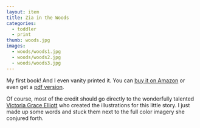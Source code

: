 ```yaml
---
layout: item
title: Zia in the Woods
categories:
  - toddler
  - print
thumb: woods.jpg
images:
  - woods/woods1.jpg
  - woods/woods2.jpg
  - woods/woods3.jpg
---
```




My first book! And I even vanity printed it. You can [buy it on Amazon](http://www.amazon.com/Zia-Woods-Jimmy-Vallandingham/dp/1494986094/) or even get a [pdf version](http://ziainthewoods.com/).

Of course, most of the credit should go directly to the wonderfully talented [Victoria Grace Elliott](http://www.balderdashcomic.com/) who created the illustrations for this little story. I just made up some words and stuck them next to the full color imagery she conjured forth.
